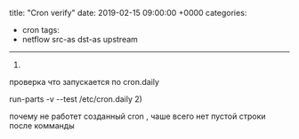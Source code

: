 title: "Cron verify"
date: 2019-02-15 09:00:00 +0000
categories:
  - cron
tags:
  - netflow src-as dst-as upstream
---
1)

проверка что запускается по  cron.daily

run-parts -v --test /etc/cron.daily
2)

почему не работет созданный cron ,  чаше всего нет пустой строки после комманды
